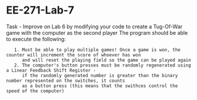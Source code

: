 # EE-271-Lab-7

Task - Improve on Lab 6 by modifying your code to create a Tug-Of-War game with the computer as the second player
       The program should be able to execute the following:
       
       1. Must be able to play multiple games! Once a game is won, the counter will increment the score of whoever has won
          and will reset the playing field so the game can be played again
       2. The computer's button presses must be randomly regenerated using a Linear Feedback Shift Register -
          if the randomly generated number is greater than the binary number represented on the switches, it counts 
          as a button press (this means that the swithces control the speed of the computer)
  
